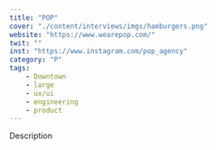```yaml
---
title: "POP"
cover: "./content/interviews/imgs/hamburgers.png"
website: "https://www.wearepop.com/"
twit: ""
inst: "https://www.instagram.com/pop_agency"
category: "P"
tags:
    - Downtown
    - large
    - ux/ui
    - engineering
    - product
---
```


Description
